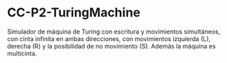# CC-P2-TuringMachine

Simulador de máquina de Turing con escritura y movimientos simultáneos, con cinta infinita en ambas direcciones, con movimientos izquierda (L), derecha (R) y la posibilidad de no movimiento (S). Además la máquina es multicinta.

